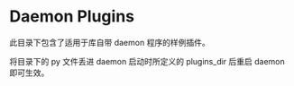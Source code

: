 # Daemon Plugins

此目录下包含了适用于库自带 daemon 程序的样例插件。

将目录下的 py 文件丢进 daemon 启动时所定义的 plugins_dir 后重启 daemon 即可生效。

